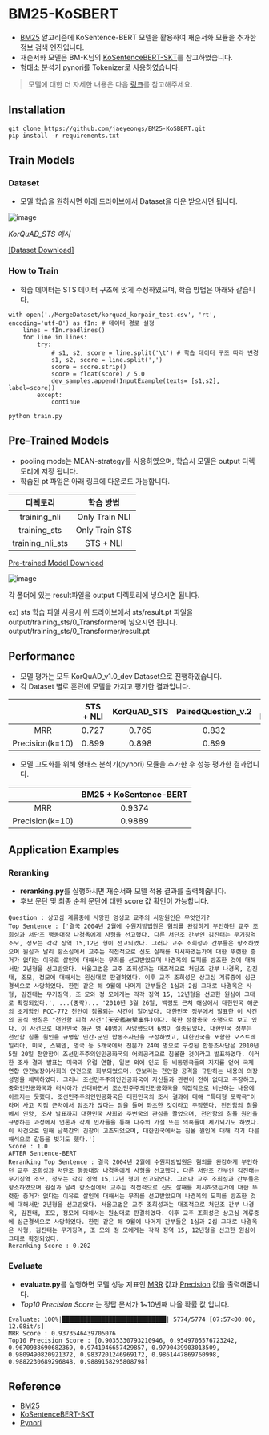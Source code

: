 # BM25-KoSBERT

- [BM25](https://github.com/jaeyeongs/bm25) 알고리즘에 KoSentence-BERT 모델을 활용하여 재순서화 모듈을 추가한 정보 검색 엔진입니다.
- 재순서화 모델은 BM-K님의 [KoSentenceBERT-SKT](https://github.com/BM-K/KoSentenceBERT-SKT)를 참고하였습니다. 
- 형태소 분석기 pynori를 Tokenizer로 사용하였습니다.

> 모델에 대한 더 자세한 내용은 다음 [링크](https://github.com/jaeyeongs/research-develpoment/tree/main/Model/BM25-KoSBERT)를 참고해주세요. 

## Installation

```
git clone https://github.com/jaeyeongs/BM25-KoSBERT.git
pip install -r requirements.txt
```

## Train Models

### Dataset

- 모델 학습을 원하시면 아래 드라이브에서 Dataset을 다운 받으시면 됩니다.

![image](https://user-images.githubusercontent.com/87981867/207596578-c7b067d5-e4cb-4427-849d-05c577cecd8b.png)

*KorQuAD_STS 예시*

[[Dataset Download]](https://drive.google.com/file/d/1xJRoGUfVxl8iELXB998niiSw3NMcwzxe/view?usp=sharing)

### How to Train

- 학습 데이터는 STS 데이터 구조에 맞게 수정하였으며, 학습 방법은 아래와 같습니다.

```
with open('./MergeDataset/korquad_korpair_test.csv', 'rt', encoding='utf-8') as fIn: # 데이터 경로 설정
    lines = fIn.readlines()
    for line in lines:
        try:
            # s1, s2, score = line.split('\t') # 학습 데이터 구조 따라 변경 
            s1, s2, score = line.split(',')
            score = score.strip()
            score = float(score) / 5.0
            dev_samples.append(InputExample(texts= [s1,s2], label=score))
        except:
            continue
```
```
python train.py
```

## Pre-Trained Models

- pooling mode는 MEAN-strategy를 사용하였으며, 학습시 모델은 output 디렉토리에 저장 됩니다.
- 학습된 pt 파일은 아래 링크에 다운로드 가능합니다.

| **디렉토리** | **학습 방법** |
| :---: | :---: |
| training_nli | Only Train NLI |
| training_sts | Only Train STS |
| training_nli_sts | STS + NLI |

[Pre-trained Model Download](https://drive.google.com/drive/folders/1fLYRi7W6J3rxt-KdGALBXMUS2W4Re7II)

![image](https://user-images.githubusercontent.com/87981867/208038247-e2f671ba-61fd-4dc5-9165-8b372ca7b593.png)

각 폴더에 있는 result파일을 output 디렉토리에 넣으시면 됩니다.

ex) sts 학습 파일 사용시 위 드라이브에서 sts/result.pt 파일을 output/training_sts/0_Transformer에 넣으시면 됩니다.
output/training_sts/0_Transformer/result.pt

## Performance

- 모델 평가는 모두 KorQuAD_v1.0_dev Dataset으로 진행하였습니다.
- 각 Dataset 별로 훈련에 모델을 가지고 평가한 결과입니다.

|  | **STS + NLI** | **KorQuAD_STS** | **PairedQuestion_v.2** | **KorQuAD_v1.0 + PairedQuestion_v.2** |
| :---: | :---: | :---: | :---: | :---: |
| MRR | 0.727 | 0.765 | 0.832 | 0.835 |
| Precision(k=10) | 0.899 | 0.898 | 0.899 | 0.898 |

- 모델 고도화를 위해 형태소 분석기(pynori) 모듈을 추가한 후 성능 평가한 결과입니다.

|  | **BM25 + KoSentence-BERT** |
| :---: | :---: |
| MRR | 0.9374 |
| Precision(k=10) | 0.9889 |

## Application Examples

### Reranking

- **reranking.py**를 실행하시면 재순서화 모델 적용 결과를 출력해줍니다.
- 후보 문단 및 최종 순위 문단에 대한 score 값 확인이 가능합니다.

```
Question : 상고심 계류중에 사망한 영생교 교주의 사망원인은 무엇인가?
Top Sentence : ['결국 2004년 2월에 수원지방법원은 혐의를 완강하게 부인하던 교주 조희성과 처단조 행동대장 나경옥에게 사형을 선고했다. 다른 처단조 간부인 김진태는 무기징역 조모, 정모는 각각 징역 15,12년 형이 선고되었다. 그러나 교주 조희성과 간부들은 항소하였으며 원심과 달리 항소심에서 교주는 직접적으로 신도 살해를 지시하였는가에 대한 뚜렷한 증거가 없다는 이유로 살인에 대해서는 무죄를 선고받았으며 나경옥의 도피를 방조한 것에 대해서만 2년형을 선고받았다. 서울고법은 교주 조희성과는 대조적으로 처단조 간부 나경옥, 김진태, 조모, 정모에 대해서는 원심대로 판결하였다. 이후 교주 조희성은 상고심 계류중에 심근경색으로 사망하였다. 한편 같은 해 9월에 나머지 간부들은 1심과 2심 그대로 나경옥은 사형, 김진태는 무기징역, 조 모와 정 모에게는 각각 징역 15, 12년형을 선고한 원심이 그대로 확정되었다.', ...(중략)... '2010년 3월 26일, 백령도 근처 해상에서 대한민국 해군의 초계함인 PCC-772 천안이 침몰되는 사건이 일어났다. 대한민국 정부에서 발표한 이 사건의 공식 명칭은 "천안함 피격 사건"(天安艦被擊事件)이다. 북한 정찰총국 소행으로 보고 있다. 이 사건으로 대한민국 해군 병 40명이 사망했으며 6명이 실종되었다. 대한민국 정부는 천안함 침몰 원인을 규명할 민간·군인 합동조사단을 구성하였고, 대한민국을 포함한 오스트레일리아, 미국, 스웨덴, 영국 등 5개국에서 전문가 24여 명으로 구성된 합동조사단은 2010년 5월 20일 천안함이 조선민주주의인민공화국의 어뢰공격으로 침몰한 것이라고 발표하였다. 이러한 조사 결과 발표는 미국과 유럽 연합, 일본 외에 인도 등 비동맹국들의 지지를 얻어 국제 연합 안전보장이사회의 안건으로 회부되었으며. 안보리는 천안함 공격을 규탄하는 내용의 의장성명을 채택하였다. 그러나 조선민주주의인민공화국이 자신들과 관련이 전혀 없다고 주장하고, 중화인민공화국과 러시아가 반대하면서 조선민주주의인민공화국을 직접적으로 비난하는 내용에 이르지는 못했다. 조선민주주의인민공화국은 대한민국의 조사 결과에 대해 "특대형 모략극"이라며 사고 지점 근처에서 암초가 많다는 점을 들며 좌초한 것이라고 주장했다. 천안함의 침몰에서 인양, 조사 발표까지 대한민국 사회와 주변국의 관심을 끌었으며, 천안함의 침몰 원인을 규명하는 과정에서 언론과 각계 인사들을 통해 다수의 가설 또는 의혹들이 제기되기도 하였다. 이 사건으로 인해 남북간의 긴장이 고조되었으며, 대한민국에서는 침몰 원인에 대해 각기 다른 해석으로 갈등을 빚기도 했다.']
Score : 1.0
AFTER Sentence-BERT
Reranking Top Sentence : 결국 2004년 2월에 수원지방법원은 혐의를 완강하게 부인하던 교주 조희성과 처단조 행동대장 나경옥에게 사형을 선고했다. 다른 처단조 간부인 김진태는 무기징역 조모, 정모는 각각 징역 15,12년 형이 선고되었다. 그러나 교주 조희성과 간부들은 항소하였으며 원심과 달리 항소심에서 교주는 직접적으로 신도 살해를 지시하였는가에 대한 뚜렷한 증거가 없다는 이유로 살인에 대해서는 무죄를 선고받았으며 나경옥의 도피를 방조한 것에 대해서만 2년형을 선고받았다. 서울고법은 교주 조희성과는 대조적으로 처단조 간부 나경옥, 김진태, 조모, 정모에 대해서는 원심대로 판결하였다. 이후 교주 조희성은 상고심 계류중에 심근경색으로 사망하였다. 한편 같은 해 9월에 나머지 간부들은 1심과 2심 그대로 나경옥은 사형, 김진태는 무기징역, 조 모와 정 모에게는 각각 징역 15, 12년형을 선고한 원심이 그대로 확정되었다.
Reranking Score : 0.202
```

### Evaluate

- **evaluate.py**를 실행하면 모델 성능 지표인 [MRR](https://github.com/jaeyeongs/research-develpoment/tree/main/IR/metric/mrr) 값과 [Precision](https://github.com/jaeyeongs/research-develpoment/tree/main/IR/metric/precisionk) 값을 출력해줍니다.
- *Top10 Precision Score* 는 정답 문서가 1~10번째 나올 확률 값 입니다.

```
Evaluate: 100%|█████████████████████████████| 5774/5774 [07:57<00:00, 12.08it/s]
MRR Score : 0.9373546439705076
Top10 Precision Score : [0.9035330793210946, 0.9549705576723242, 0.9670938690682369, 0.9741946657429857, 0.9790439903013509, 0.9809490820921372, 0.9837201246969172, 0.9861447869760998, 0.9882230689296848, 0.9889158295808798]
```

## Reference

- [BM25](https://github.com/dorianbrown/rank_bm25)
- [KoSentenceBERT-SKT](https://github.com/BM-K/KoSentenceBERT-SKT)
- [Pynori](https://github.com/gritmind/python-nori)
